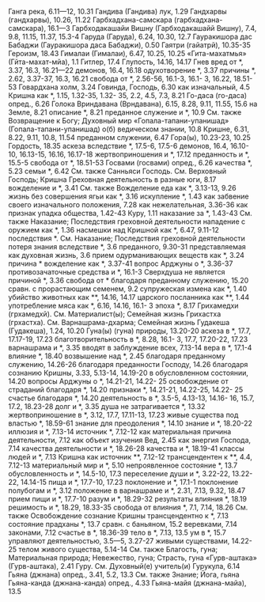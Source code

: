 Ганга
	река, 6.11—12, 10.31 
Гандива (Гандива)
	лук, 1.29 
Гандхарвы (гандхарвы), 10.26, 11.22 
Гарбхадхана-самскара (гарбхадхана-самскара), 16.1—3
Гарбходакашайи Вишну (Гарбходакашайй Вишну), 7.4, 9.8, 11.15, 11.37, 15.3-4
Гаруда (Гаруда), 6.24, 10.30, 12.7 
Гауракишора дас Бабаджи (Гауракишора даса Бабаджи), 0.50 
Гаятри (гайатрй), 10.35-35 
Героизм, 18.43
Гималаи (Гималаи), 6.47, 10.25, 10.25
«Гита-махатмья» (Гйта-махат-мйа), 1.1 
Гитлер, 17.4 
Глупость, 14.16, 14.17 
Гнев
	вред от *, 3.37, 16.3, 16.21—22 
	демонов, 16.4, 16.18 
	одухотворение *, 3.37
	причины *, 2.62, 3.37-37, 16.3, 16.21
	свобода от *, 2.56-56, 16.1-3, 16.1- 3, 16.22, 18.51-53 
Говардхана
	холм, 3.24 
Говинда,
	Господь, 6.30 
		как изначальный, 4.5 
		Кришна как *, 1.15, 1.32-35, 1.32- 35, 2.2, 4.5, 7.3, 8.21 
Го-даса (го-даса)
	опред., 6.26 
Голока Вриндавана (Врндавана), 6.15, 8.28, 9.11, 11.55, 15.6 
	на Земле, 8.21 
	описание *, 8.21 
	преданное служение и *, 10.9 
	См. также Возвращение к Богу; Духовный мир
«Гопала-тапани-упанишад» (Гопала-тапани-упанишад) о(б)
	ведическом знании, 10.8 
	Кришне, 6.31, 8.22, 9.11, 10.8, 11.54 
	преданном служении, 6.47 
Гора(ы), 10.23-23, 10.25 
Гордость, 18.35
	аскеза вследствие *, 17.5-6, 17.5-6
	демонов, 16.4, 16.10-10, 16.13-15, 16.16, 16.17-18
	жертвоприношения и *, 17.12 
	преданность и *, 15.5-5 
	свобода от *, 18.51-53
Госвами (госвами)
	опред., 6.26 
	качества *, 5.23 
	семьи *, 6.42 
	См. также Санньяси
Господь.
	См. Верховный Господь; Кришна
Греховная деятельность
	в разные юги, 8.17 
	вожделение и *, 3.41 
		См. также Вожделение
	еда как *, 3.13-13, 9.26 
	жизнь без совершения ягьи как *, 3.16 
	искупление *, 1.43
	как забвение своего изначального положения, 7.28
	как нежелательная, 3.36-36 
	как признак упадка общества, 1.42-43 
	Куру, 1.11
	наказание за *, 1.43-43
		См. также Наказание; Последствия греховной деятельности
	нападение с оружием как *, 1.36 
	насмешки над Кришной как *, 6.47, 9.11-12
	последствия *.
		См. Наказание; Последствия греховной деятельности
	потеря знания вследствие *, 3.6 
	преданного, 9.30-31 
	представляемая как духовная жизнь, 3.6
	прием одурманивающих веществ как *, 3.24 
	причина *
		вожделение как *, 3.37-41 
		вопрос Арджуны о *, 3.36-37 
	противозачаточные средства и *, 16.1-3
	Сверхдуша не является причиной *, 3.36
	свобода от * благодаря преданному служению, 15.20
	сравн. с прорастающим семенем, 9.2
	супружеская измена как *, 1.40 
	убийство
		животных как **, 14.16, 14.17 
		царского посланника как **, 1.44 
	употребление мяса как *, 6.16, 14.16, 16.1- 3 
	эпоха *, 8.17
Грихамедхи (грхамедхй).
	См. Материалист(ы); Семейная жизнь
Грихастха (грхастха).
	См. Варнашрама-дхарма; Семейная жизнь
Гудакеша (Гудакеша), 1.24, 10.20 
Гуна(ы) (гуна) 
	природы, 13.20-20 
		аскеза в *, 17.7, 17.17-19, 17.23 
		благотворительность в *, 8.28, 16.1- 3, 17.7, 17.20-22, 17.23 
		варнашрама и *, 3.35
		вводят в заблуждение всех, 7.13-14 
		вера в *, 17.1-4 
		влияние *, 18.40 
		возвышение над *, 2.45
			благодаря преданному служению, 14.26-26
			благодаря преданности Господу, 14.26
			благодаря сознанию Кришны, 3.33, 5.13-14, 14.19-20 
			в обусловленном состоянии, 14.20
			вопросы Арджуны о *, 14.21-21, 14.22- 25
			освобождение от страданий благодаря *, 14.20
			признаки *, 14.21-21, 14.22-25, 14.22- 25
			счастье благодаря *, 14.20
		деятельность в *, 3.5-5, 4.13-13, 14.16- 16, 15.7, 17.2, 18.23-28 
		долг и *, 3.35
		душа не затрагивается *, 13.32 
		жертвоприношение в *, 3.12, 17.7, 17.11-13, 17.23 
		живые существа под властью *, 18.59-61 
		знание для преодоления *, 14.10 
		знание и *, 18.20-22 
		иллюзия и *, 7.13-14 
		источник *, 7.12-12 
		как материальная причина деятельности, 7.12
		как объект изучения Вед, 2.45
		как энергия Господа, 7.14
		качества деятельности и *, 18.26-28
		качества и *, 18.19-41
		классы людей и *, 7.13
		Кришна
			как источник **, 7.12-12 
			трансцендентен к **, 4.4, 7.12-13 
		материальный мир и *, 5.10 
		непроявленное состояние *, 13.7 
		обусловленность и *, 14.5-10, 17.3
		переселение души и *, 3.22-22, 13.22- 22, 14.14-15 
		пища и *, 17.7-10, 17.23 
		поклонение и *, 17.1-1 
		поклонение полубогам и *, 3.12 
		положение в варнашраме и *, 2.31, 7.13, 9.32, 18.47 
		прием пищи и *, 17.7-10 
		разум и *, 18.29-32 
		результаты влияния *, 18.19 
		решимость и *, 18.29, 18.33-35 
		свобода от влияния *, 7.1, 7.14, 18.26 
			См. также Освобождение
		сознание Кришны трансцендентно к *, 7.13
		состояние прадханы *, 13.7 
		сравн. с
			баньяном, 15.2 
			веревками, 7.14 
			законами, 7.12 
		счастье в *, 18.36-39 
		тело в *, 7.13, 13.5 
		ум в *, 15.7
		управляют
			деятельностью, 3.5—5, 3.27-27 
			живыми существами, 14.22-25 
			телом живого существа, 5.14-14 
		См. также Благость, гуна; Материальная природа; Невежество, гуна; Страсть, гуна
«Гурв-аштака» (Гурв-аштака), 2.41 
Гуру.
	См. Духовный(е) учитель(и)
Гурукула, 6.14
Гьяна (джнана)
	опред., 3.41, 5.2, 13.3 
	См. также Знание; Йога, гьяна 
Гьяна-канда (джнана-канда)
	опред., 4.33
Гьяна-майя (джнана-майа), 13.5